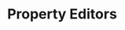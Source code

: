 ---
title: "Property Editors"
linkTitle: "Property Editors"
description: "Information regarding the Literal, Variable, and Expression Editors."
weight: 100
---